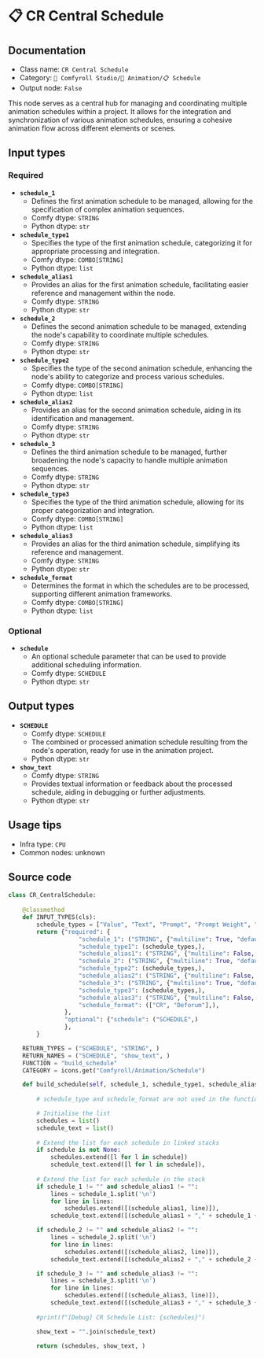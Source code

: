 # 📋 CR Central Schedule
## Documentation
- Class name: `CR Central Schedule`
- Category: `🧩 Comfyroll Studio/🎥 Animation/📋 Schedule`
- Output node: `False`

This node serves as a central hub for managing and coordinating multiple animation schedules within a project. It allows for the integration and synchronization of various animation schedules, ensuring a cohesive animation flow across different elements or scenes.
## Input types
### Required
- **`schedule_1`**
    - Defines the first animation schedule to be managed, allowing for the specification of complex animation sequences.
    - Comfy dtype: `STRING`
    - Python dtype: `str`
- **`schedule_type1`**
    - Specifies the type of the first animation schedule, categorizing it for appropriate processing and integration.
    - Comfy dtype: `COMBO[STRING]`
    - Python dtype: `list`
- **`schedule_alias1`**
    - Provides an alias for the first animation schedule, facilitating easier reference and management within the node.
    - Comfy dtype: `STRING`
    - Python dtype: `str`
- **`schedule_2`**
    - Defines the second animation schedule to be managed, extending the node's capability to coordinate multiple schedules.
    - Comfy dtype: `STRING`
    - Python dtype: `str`
- **`schedule_type2`**
    - Specifies the type of the second animation schedule, enhancing the node's ability to categorize and process various schedules.
    - Comfy dtype: `COMBO[STRING]`
    - Python dtype: `list`
- **`schedule_alias2`**
    - Provides an alias for the second animation schedule, aiding in its identification and management.
    - Comfy dtype: `STRING`
    - Python dtype: `str`
- **`schedule_3`**
    - Defines the third animation schedule to be managed, further broadening the node's capacity to handle multiple animation sequences.
    - Comfy dtype: `STRING`
    - Python dtype: `str`
- **`schedule_type3`**
    - Specifies the type of the third animation schedule, allowing for its proper categorization and integration.
    - Comfy dtype: `COMBO[STRING]`
    - Python dtype: `list`
- **`schedule_alias3`**
    - Provides an alias for the third animation schedule, simplifying its reference and management.
    - Comfy dtype: `STRING`
    - Python dtype: `str`
- **`schedule_format`**
    - Determines the format in which the schedules are to be processed, supporting different animation frameworks.
    - Comfy dtype: `COMBO[STRING]`
    - Python dtype: `list`
### Optional
- **`schedule`**
    - An optional schedule parameter that can be used to provide additional scheduling information.
    - Comfy dtype: `SCHEDULE`
    - Python dtype: `str`
## Output types
- **`SCHEDULE`**
    - Comfy dtype: `SCHEDULE`
    - The combined or processed animation schedule resulting from the node's operation, ready for use in the animation project.
    - Python dtype: `str`
- **`show_text`**
    - Comfy dtype: `STRING`
    - Provides textual information or feedback about the processed schedule, aiding in debugging or further adjustments.
    - Python dtype: `str`
## Usage tips
- Infra type: `CPU`
- Common nodes: unknown


## Source code
```python
class CR_CentralSchedule:
   
    @classmethod
    def INPUT_TYPES(cls):
        schedule_types = ["Value", "Text", "Prompt", "Prompt Weight", "Model", "LoRA", "ControlNet", "Style", "Upscale", "Camera", "Job"]
        return {"required": {
                    "schedule_1": ("STRING", {"multiline": True, "default": "schedule"}),
                    "schedule_type1": (schedule_types,),
                    "schedule_alias1": ("STRING", {"multiline": False, "default": ""}),
                    "schedule_2": ("STRING", {"multiline": True, "default": "schedule"}),
                    "schedule_type2": (schedule_types,),
                    "schedule_alias2": ("STRING", {"multiline": False, "default": ""}),
                    "schedule_3": ("STRING", {"multiline": True, "default": "schedule"}),
                    "schedule_type3": (schedule_types,),
                    "schedule_alias3": ("STRING", {"multiline": False, "default": ""}),
                    "schedule_format": (["CR", "Deforum"],),
                },
                "optional": {"schedule": ("SCHEDULE",)
                },
        }

    RETURN_TYPES = ("SCHEDULE", "STRING", )
    RETURN_NAMES = ("SCHEDULE", "show_text", )
    FUNCTION = "build_schedule"
    CATEGORY = icons.get("Comfyroll/Animation/Schedule")

    def build_schedule(self, schedule_1, schedule_type1, schedule_alias1, schedule_2, schedule_type2, schedule_alias2, schedule_3, schedule_type3, schedule_alias3, schedule_format, schedule=None):
    
        # schedule_type and schedule_format are not used in the function

        # Initialise the list
        schedules = list()
        schedule_text = list()
        
        # Extend the list for each schedule in linked stacks
        if schedule is not None:
            schedules.extend([l for l in schedule])
            schedule_text.extend([l for l in schedule]),
        
        # Extend the list for each schedule in the stack
        if schedule_1 != "" and schedule_alias1 != "":
            lines = schedule_1.split('\n')
            for line in lines:
                schedules.extend([(schedule_alias1, line)]),
            schedule_text.extend([(schedule_alias1 + "," + schedule_1 + "\n")]),

        if schedule_2 != "" and schedule_alias2 != "":
            lines = schedule_2.split('\n')
            for line in lines:        
                schedules.extend([(schedule_alias2, line)]),
            schedule_text.extend([(schedule_alias2 + "," + schedule_2 + "\n")]),

        if schedule_3 != "" and schedule_alias3 != "":
            lines = schedule_3.split('\n')
            for line in lines: 
                schedules.extend([(schedule_alias3, line)]),
            schedule_text.extend([(schedule_alias3 + "," + schedule_3 + "\n")]),
            
        #print(f"[Debug] CR Schedule List: {schedules}")

        show_text = "".join(schedule_text)
            
        return (schedules, show_text, )    

```
